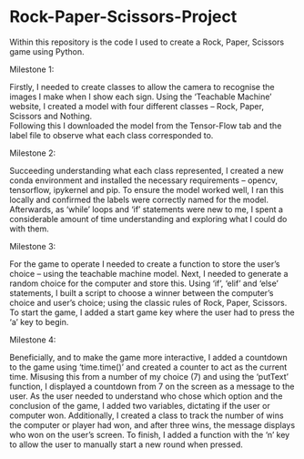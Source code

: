 # Rock-Paper-Scissors-Project
Within this repository is the code I used to create a Rock, Paper, Scissors game using Python.

Milestone 1:

Firstly, I needed to create classes to allow the camera to recognise the images I make when I show each sign.
Using the ‘Teachable Machine’ website, I created a model with four different classes – Rock, Paper, Scissors and Nothing.  
Following this I downloaded the model from the Tensor-Flow tab and the label file to observe what each class corresponded to.

Milestone 2:

Succeeding understanding what each class represented, I created a new conda environment and installed the necessary requirements – opencv, tensorflow, ipykernel and pip.
To ensure the model worked well, I ran this locally and confirmed the labels were correctly named for the model.
Afterwards, as ‘while’ loops and ‘if’ statements were new to me, I spent a considerable amount of time understanding and exploring what I could do with them.

Milestone 3:

For the game to operate I needed to create a function to store the user’s choice – using the teachable machine model. 
Next, I needed to generate a random choice for the computer and store this. 
Using ‘if’, ‘elif’ and ‘else’ statements, I built a script to choose a winner between the computer’s choice and user’s choice; using the classic rules of Rock, Paper, Scissors.
To start the game, I added a start game key where the user had to press the ‘a’ key to begin.

Milestone 4:

Beneficially, and to make the game more interactive, I added a countdown to the game using ‘time.time()’ and created a counter to act as the current time.  Misusing this from a number of my choice (7) and using the ‘putText’ function, I displayed a countdown from 7 on the screen as a message to the user.
As the user needed to understand who chose which option and the conclusion of the game, I added two variables, dictating if the user or computer won.
Additionally, I created a class to track the number of wins the computer or player had won, and after three wins, the message displays who won on the user’s screen.
To finish, I added a function with the ‘n’ key to allow the user to manually start a new round when pressed.
